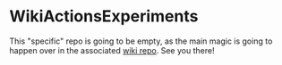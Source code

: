 # WikiActionsExperiments

This "specific" repo is going to be empty, as the main magic is going to happen over in the associated [wiki repo](https://github.com/AlexHolderDeveloper/WikiActionsExperiments/wiki). See you there!
